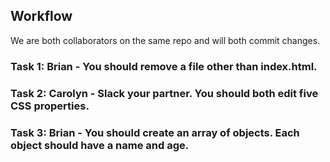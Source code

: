 ## Workflow

We are both collaborators on the same repo and will both commit changes.

### Task 1: Brian - You should remove a file other than index.html.

### Task 2: Carolyn - Slack your partner. You should both edit five CSS properties.

### Task 3: Brian - You should create an array of objects. Each object should have a name and age.
